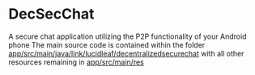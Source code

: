 
# DecSecChat
A secure chat application utilizing the P2P functionality of your Android phone
The main source code is contained within the folder [app/src/main/java/link/lucidleaf/decentralizedsecurechat](./app/src/main/java/link/lucidleaf/decentralizedsecurechat)
with all other resources remaining in [app/src/main/res](./app/src/main/res)
